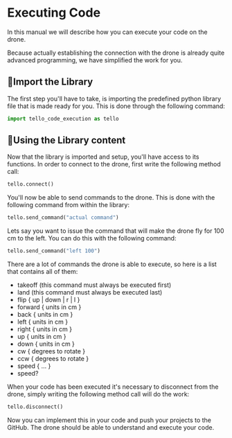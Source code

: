 # Executing Code

In this manual we will describe how you can execute your code on the drone.

Because actually establishing the connection with the drone is already quite advanced programming, we have simplified the work for you. 

## :closed_book:Import the Library

The first step you'll have to take, is importing the predefined python library file that is made ready for you.  This is done through the following command:

```python
import tello_code_execution as tello
```

## :open_file_folder:Using the Library content

Now that the library is imported and setup, you'll have access to its functions. In order to connect to the drone, first write the following method call:

```python
tello.connect()
```

You'll now be able to send commands to the drone. This is done with the following command from within the library:

```python
tello.send_command("actual command")
```

Lets say you want to issue the command that will make the drone fly for 100 cm to the left. You can do this with the following command:

```python
tello.send_command("left 100")
```
There are a lot of commands the drone is able to execute, so here is a list that contains all of them:

  - takeoff (this command must always be executed first)
  - land (this command must always be executed last)
  - flip { up | down | r | l }
  - forward { units in cm }
  - back { units in cm }
  - left { units in cm }
  - right { units in cm }
  - up { units in cm }
  - down { units in cm }
  - cw { degrees to rotate }
  - ccw { degrees to rotate }
  - speed { ... }
  - speed?

When your code has been executed it's necessary to disconnect from the drone, simply writing the following method call will do the work:

```python
tello.disconnect()
```

Now you can implement this in your code and push your projects to the GitHub. The drone should be able to understand and execute your code. 

